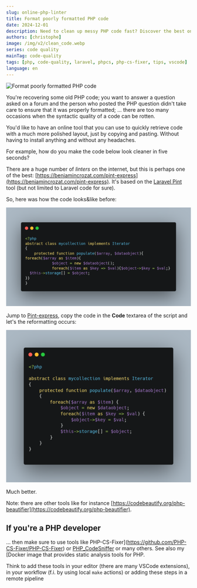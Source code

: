 ```yaml
---
slug: online-php-linter
title: Format poorly formatted PHP code
date: 2024-12-01
description: Need to clean up messy PHP code fast? Discover the best online PHP linter, Pint-express (based on Laravel Pint), to instantly format and beautify your code. No installation needed!
authors: [christophe]
image: /img/v2/clean_code.webp
series: code quality
mainTag: code-quality
tags: [php, code-quality, laravel, phpcs, php-cs-fixer, tips, vscode]
language: en
---
```

![Format poorly formatted PHP code](/img/v2/clean_code.webp)

You're recovering some old PHP code; you want to answer a question asked on a forum and the person who posted the PHP question didn't take care to ensure that it was properly formatted; ... there are too many occasions when the syntactic quality of a code can be rotten.

You'd like to have an online tool that you can use to quickly retrieve code with a much more polished layout, just by copying and pasting. Without having to install anything and without any headaches.

For example, how do you make the code below look cleaner in five seconds?

<Snippet filename="my_collection.php" source="./files/my_collection.php" />

<!-- truncate -->

There are a huge number of *linters* on the internet, but this is perhaps one of the best:  [https://benjamincrozat.com/pint-express](https://benjamincrozat.com/pint-express). It's based on the [Laravel Pint](https://laravel.com/docs/11.x/pint) tool (but not limited to Laravel code for sure).

So, here was how the code looks&like before:

![Correctly formatted PHP code](./images/before.png)

Jump to [Pint-express](https://benjamincrozat.com/pint-express), copy the code in the **Code** textarea of the script and let's the reformatting occurs:

![Correctly formatted PHP code](./images/after.png)

Much better.

Note: there are other tools like for instance [https://codebeautify.org/php-beautifier](https://codebeautify.org/php-beautifier).

## If you're a PHP developer

... then make sure to use tools like <Link to="/blog/php-jakzal-phpqa">PHP-CS-Fixer](https://github.com/PHP-CS-Fixer/PHP-CS-Fixer) or [PHP_CodeSniffer](https://github.com/squizlabs/PHP_CodeSniffer) or many others. See also my [Docker image that provides static analysis tools for PHP</Link>.

Think to add these tools in your editor (there are many VSCode extensions), in your workflow (f.i. by using local `make` actions) or adding these steps in a remote pipeline